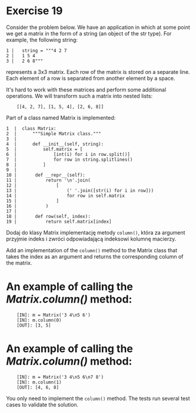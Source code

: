 # Exercise 19

Consider the problem below. We have an application in which at some point we get a matrix in the form of a string (an object of the str type). For example, the following string:

``````
1 |   string = """4 2 7
2 |   1 5 4
3 |   2 6 8"""
``````

represents a 3x3 matrix. Each row of the matrix is stored on a separate line. Each element of a row is separated from another element by a space.

It's hard to work with these matrices and perform some additional operations. We will transform such a matrix into nested lists:

``````
    [[4, 2, 7], [1, 5, 4], [2, 6, 8]]
``````

Part of a class named Matrix is implemented:

``````
1  |  class Matrix:
2  |      """Simple Matrix class."""
3  |   
4  |      def __init__(self, string):
5  |          self.matrix = [
6  |              [int(i) for i in row.split()]
7  |              for row in string.splitlines()
8  |          ]
9  |   
10 |       def __repr__(self):
11 |           return '\n'.join(
12 |               [
13 |                   (' '.join([str(i) for i in row]))
14 |                   for row in self.matrix
15 |               ]
16 |           )
17 |    
18 |       def row(self, index):
19 |           return self.matrix[index]
``````

Dodaj do klasy Matrix implementację metody `column()`, która za argument przyjmie indeks i zwróci odpowiadającą indeksowi kolumnę macierzy.

Add an implementation of the `column()` method to the Matrix class that takes the index as an argument and returns the corresponding column of the matrix.


# An example of calling the *Matrix.column()* method:

``````
    [IN]: m = Matrix('3 4\n5 6')
    [IN]: m.column(0)
    [OUT]: [3, 5]
``````

# An example of calling the *Matrix.column()* method:

``````
    [IN]: m = Matrix('3 4\n5 6\n7 8')
    [IN]: m.column(1)
    [OUT]: [4, 6, 8]
``````

You only need to implement the `column()` method. The tests run several test cases to validate the solution.